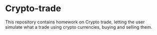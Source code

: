 # Crypto-trade
This repository contains homework on Crypto trade, letting the user simulate what a trade using crypto currencies, buying and selling them.

